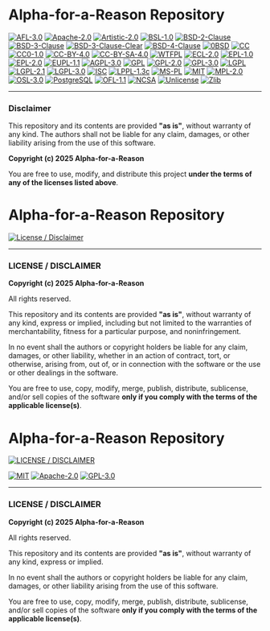 # Alpha-for-a-Reason Repository

[![AFL-3.0](https://img.shields.io/badge/License-AFL--3.0-blue.svg)](https://opensource.org/licenses/AFL-3.0)
[![Apache-2.0](https://img.shields.io/badge/License-Apache--2.0-blue.svg)](https://opensource.org/licenses/Apache-2.0)
[![Artistic-2.0](https://img.shields.io/badge/License-Artistic--2.0-blue.svg)](https://opensource.org/licenses/Artistic-2.0)
[![BSL-1.0](https://img.shields.io/badge/License-BSL--1.0-blue.svg)](https://opensource.org/licenses/BSL-1.0)
[![BSD-2-Clause](https://img.shields.io/badge/License-BSD--2--Clause-blue.svg)](https://opensource.org/licenses/BSD-2-Clause)
[![BSD-3-Clause](https://img.shields.io/badge/License-BSD--3--Clause-blue.svg)](https://opensource.org/licenses/BSD-3-Clause)
[![BSD-3-Clause-Clear](https://img.shields.io/badge/License-BSD--3--Clause--Clear-blue.svg)](https://opensource.org/licenses/BSD-3-Clause-Clear)
[![BSD-4-Clause](https://img.shields.io/badge/License-BSD--4--Clause-blue.svg)](https://opensource.org/licenses/BSD-4-Clause)
[![0BSD](https://img.shields.io/badge/License-0BSD-blue.svg)](https://opensource.org/licenses/0BSD)
[![CC](https://img.shields.io/badge/License-CC-blue.svg)](https://creativecommons.org/licenses/)
[![CC0-1.0](https://img.shields.io/badge/License-CC0--1.0-blue.svg)](https://creativecommons.org/publicdomain/zero/1.0/)
[![CC-BY-4.0](https://img.shields.io/badge/License-CC--BY--4.0-blue.svg)](https://creativecommons.org/licenses/by/4.0/)
[![CC-BY-SA-4.0](https://img.shields.io/badge/License-CC--BY--SA--4.0-blue.svg)](https://creativecommons.org/licenses/by-sa/4.0/)
[![WTFPL](https://img.shields.io/badge/License-WTFPL-blue.svg)](http://www.wtfpl.net/)
[![ECL-2.0](https://img.shields.io/badge/License-ECL--2.0-blue.svg)](https://opensource.org/licenses/ECL-2.0)
[![EPL-1.0](https://img.shields.io/badge/License-EPL--1.0-blue.svg)](https://opensource.org/licenses/EPL-1.0)
[![EPL-2.0](https://img.shields.io/badge/License-EPL--2.0-blue.svg)](https://opensource.org/licenses/EPL-2.0)
[![EUPL-1.1](https://img.shields.io/badge/License-EUPL--1.1-blue.svg)](https://opensource.org/licenses/EUPL-1.1)
[![AGPL-3.0](https://img.shields.io/badge/License-AGPL--3.0-blue.svg)](https://www.gnu.org/licenses/agpl-3.0)
[![GPL](https://img.shields.io/badge/License-GPL-blue.svg)](https://www.gnu.org/licenses/gpl-3.0.html)
[![GPL-2.0](https://img.shields.io/badge/License-GPL--2.0-blue.svg)](https://www.gnu.org/licenses/old-licenses/gpl-2.0.en.html)
[![GPL-3.0](https://img.shields.io/badge/License-GPL--3.0-blue.svg)](https://www.gnu.org/licenses/gpl-3.0)
[![LGPL](https://img.shields.io/badge/License-LGPL-blue.svg)](https://www.gnu.org/licenses/lgpl-3.0.html)
[![LGPL-2.1](https://img.shields.io/badge/License-LGPL--2.1-blue.svg)](https://www.gnu.org/licenses/old-licenses/lgpl-2.1.html)
[![LGPL-3.0](https://img.shields.io/badge/License-LGPL--3.0-blue.svg)](https://www.gnu.org/licenses/lgpl-3.0)
[![ISC](https://img.shields.io/badge/License-ISC-blue.svg)](https://opensource.org/licenses/ISC)
[![LPPL-1.3c](https://img.shields.io/badge/License-LPPL--1.3c-blue.svg)](https://opensource.org/licenses/LPPL-1.3c)
[![MS-PL](https://img.shields.io/badge/License-MS--PL-blue.svg)](https://opensource.org/licenses/MS-PL)
[![MIT](https://img.shields.io/badge/License-MIT-blue.svg)](https://opensource.org/licenses/MIT)
[![MPL-2.0](https://img.shields.io/badge/License-MPL--2.0-blue.svg)](https://opensource.org/licenses/MPL-2.0)
[![OSL-3.0](https://img.shields.io/badge/License-OSL--3.0-blue.svg)](https://opensource.org/licenses/OSL-3.0)
[![PostgreSQL](https://img.shields.io/badge/License-PostgreSQL-blue.svg)](https://opensource.org/licenses/PostgreSQL)
[![OFL-1.1](https://img.shields.io/badge/License-OFL--1.1-blue.svg)](https://opensource.org/licenses/OFL-1.1)
[![NCSA](https://img.shields.io/badge/License-NCSA-blue.svg)](https://opensource.org/licenses/NCSA)
[![Unlicense](https://img.shields.io/badge/License-Unlicense-blue.svg)](http://unlicense.org/)
[![Zlib](https://img.shields.io/badge/License-Zlib-blue.svg)](https://opensource.org/licenses/Zlib)

---

### **Disclaimer**

This repository and its contents are provided **"as is"**, without warranty of any kind. The authors shall not be liable for any claim, damages, or other liability arising from the use of this software.

**Copyright (c) 2025 Alpha-for-a-Reason**

You are free to use, modify, and distribute this project **under the terms of any of the licenses listed above**.

# Alpha-for-a-Reason Repository

[![License / Disclaimer](https://img.shields.io/badge/License-Disclaimer-blue)](#license--disclaimer)

---

### **LICENSE / DISCLAIMER**

**Copyright (c) 2025 Alpha-for-a-Reason**  

All rights reserved.  

This repository and its contents are provided **"as is"**, without warranty of any kind, express or implied, including but not limited to the warranties of merchantability, fitness for a particular purpose, and noninfringement.  

In no event shall the authors or copyright holders be liable for any claim, damages, or other liability, whether in an action of contract, tort, or otherwise, arising from, out of, or in connection with the software or the use or other dealings in the software.  

You are free to use, copy, modify, merge, publish, distribute, sublicense, and/or sell copies of the software **only if you comply with the terms of the applicable license(s)**.  

# Alpha-for-a-Reason Repository

[![LICENSE / DISCLAIMER](https://img.shields.io/badge/LICENSE-DISCLAIMER-red?style=for-the-badge&logo=github&logoColor=white&labelColor=000000)](#license--disclaimer)

[![MIT](https://img.shields.io/badge/MIT-License-green?style=for-the-badge&logo=opensourceinitiative&logoColor=white)](https://opensource.org/licenses/MIT)
[![Apache-2.0](https://img.shields.io/badge/Apache-2.0-License-blue?style=for-the-badge&logo=apache&logoColor=white)](https://opensource.org/licenses/Apache-2.0)
[![GPL-3.0](https://img.shields.io/badge/GPL-3.0-License-orange?style=for-the-badge&logo=gnu&logoColor=white)](https://www.gnu.org/licenses/gpl-3.0)

---

### **LICENSE / DISCLAIMER**

**Copyright (c) 2025 Alpha-for-a-Reason**  

All rights reserved.  

This repository and its contents are provided **"as is"**, without warranty of any kind, express or implied.  

In no event shall the authors or copyright holders be liable for any claim, damages, or other liability arising from the use of this software.  

You are free to use, copy, modify, merge, publish, distribute, sublicense, and/or sell copies of the software **only if you comply with the terms of the applicable license(s)**.  
